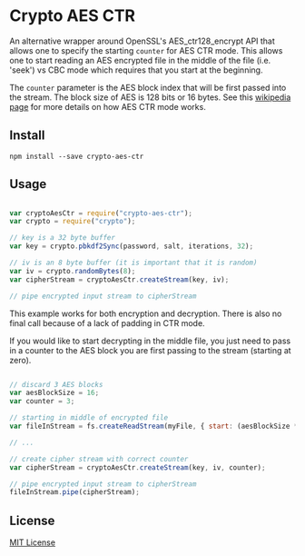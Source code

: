 # Crypto AES CTR

An alternative wrapper around OpenSSL's AES_ctr128_encrypt API that allows one to specify the starting `counter` for AES CTR mode.  This allows one to start reading an AES encrypted file in the middle of the file (i.e. 'seek') vs CBC mode which requires that you start at the beginning.

The `counter` parameter is the AES block index that will be first passed into the stream.  The block size of AES is 128 bits or 16 bytes.  See this [wikipedia page](http://en.wikipedia.org/wiki/Block_cipher_mode_of_operation) for more details on how AES CTR mode works.

## Install

```shell
npm install --save crypto-aes-ctr
```

## Usage

```javascript

var cryptoAesCtr = require("crypto-aes-ctr");
var crypto = require("crypto");

// key is a 32 byte buffer
var key = crypto.pbkdf2Sync(password, salt, iterations, 32);

// iv is an 8 byte buffer (it is important that it is random)
var iv = crypto.randomBytes(8);
var cipherStream = cryptoAesCtr.createStream(key, iv);

// pipe encrypted input stream to cipherStream

```

This example works for both encryption and decryption.  There is also no final call because of a lack of padding in CTR mode.

If you would like to start decrypting in the middle file, you just need to pass in a counter to the AES block you are first passing to the stream (starting at zero).

```javascript

// discard 3 AES blocks
var aesBlockSize = 16;
var counter = 3;

// starting in middle of encrypted file
var fileInStream = fs.createReadStream(myFile, { start: (aesBlockSize * counter) });

// ...

// create cipher stream with correct counter
var cipherStream = cryptoAesCtr.createStream(key, iv, counter);

// pipe encrypted input stream to cipherStream
fileInStream.pipe(cipherStream);

```

## License

[MIT License](http://en.wikipedia.org/wiki/MIT_License)